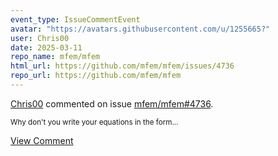 ```yaml
---
event_type: IssueCommentEvent
avatar: "https://avatars.githubusercontent.com/u/1255665?"
user: Chris00
date: 2025-03-11
repo_name: mfem/mfem
html_url: https://github.com/mfem/mfem/issues/4736
repo_url: https://github.com/mfem/mfem
---
```


<a href='https://github.com/Chris00' target='_blank'>Chris00</a> commented on issue <a href='https://github.com/mfem/mfem/issues/4736' target='_blank'>mfem/mfem#4736</a>.

<small>Why don't you write your equations in the form...</small>

<a href='https://github.com/mfem/mfem/issues/4736' target='_blank'>View Comment</a>